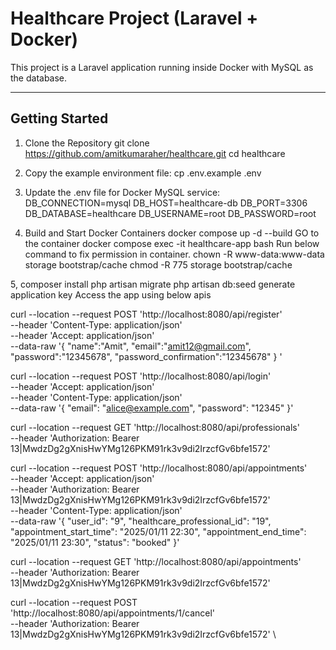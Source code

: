 # Healthcare Project (Laravel + Docker)

This project is a Laravel application running inside Docker with MySQL as the database.

---

## Getting Started

1. Clone the Repository
git clone https://github.com/amitkumaraher/healthcare.git
cd healthcare

2. Copy the example environment file:
  cp .env.example .env
3. Update the .env file for Docker MySQL service:
    DB_CONNECTION=mysql
   DB_HOST=healthcare-db
   DB_PORT=3306
   DB_DATABASE=healthcare
   DB_USERNAME=root
   DB_PASSWORD=root

4. Build and Start Docker Containers
     docker compose up -d --build
     GO to the container 
     docker compose exec -it healthcare-app bash
     Run below command to fix permission in container.
     chown -R www-data:www-data storage bootstrap/cache
     chmod -R 775 storage bootstrap/cache

5, composer install
    php artisan migrate
    php artisan db:seed
    generate application key
    Access the app
    using below apis


curl --location --request POST 'http://localhost:8080/api/register' \
--header 'Content-Type: application/json' \
--header 'Accept: application/json' \
--data-raw '{
   "name":"Amit",
   "email":"amit12@gmail.com",
   "password":"12345678",
   "password_confirmation":"12345678"
}
'



curl --location --request POST 'http://localhost:8080/api/login' \
--header 'Accept: application/json' \
--header 'Content-Type: application/json' \
--data-raw '{
    "email": "alice@example.com",
    "password": "12345"
}'

curl --location --request GET 'http://localhost:8080/api/professionals' \
--header 'Authorization: Bearer 13|MwdzDg2gXnisHwYMg126PKM91rk3v9di2IrzcfGv6bfe1572'


curl --location --request POST 'http://localhost:8080/api/appointments' \
--header 'Accept: application/json' \
--header 'Authorization: Bearer 13|MwdzDg2gXnisHwYMg126PKM91rk3v9di2IrzcfGv6bfe1572' \
--header 'Content-Type: application/json' \
--data-raw '{
    "user_id": "9",
    "healthcare_professional_id": "19",
    "appointment_start_time": "2025/01/11 22:30",
    "appointment_end_time": "2025/01/11 23:30",
    "status": "booked"
}'


curl --location --request GET 'http://localhost:8080/api/appointments' \
--header 'Authorization: Bearer 13|MwdzDg2gXnisHwYMg126PKM91rk3v9di2IrzcfGv6bfe1572'

curl --location --request POST 'http://localhost:8080/api/appointments/1/cancel' \
--header 'Authorization: Bearer 13|MwdzDg2gXnisHwYMg126PKM91rk3v9di2IrzcfGv6bfe1572' \





